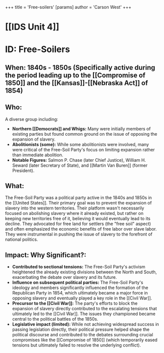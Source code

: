 +++
 title = 'Free-soilers'
[params]
	author = 'Carson West'
+++
# [[IDS Unit 4]]
# ID: Free-Soilers

## When: 1840s - 1850s (Specifically active during the period leading up to the [[Compromise of 1850]] and the [[Kansas]]-[[Nebraska Act]] of 1854)

## Who:

A diverse group including:

* **Northern [[Democrats]] and Whigs:**  Many were initially members of existing parties but found common ground on the issue of opposing the expansion of slavery.
* **Abolitionists (some):** While some abolitionists were involved, many were critical of the Free-Soil Party's focus on limiting expansion rather than immediate abolition.
* **Notable Figures:**  Salmon P. Chase (later Chief Justice), William H. Seward (later Secretary of State), and [[Martin Van Buren]] (former President).

## What:

The Free-Soil Party was a political party active in the 1840s and 1850s in the [[United States]].  Their primary goal was to prevent the expansion of slavery into the western territories.  Their platform wasn't necessarily focused on abolishing slavery where it already existed, but rather on keeping new territories free of it, believing it would eventually lead to its decline.  They advocated for free land for settlers (the "free soil" aspect) and often emphasized the economic benefits of free labor over slave labor.  They were instrumental in pushing the issue of slavery to the forefront of national politics.

## Impact: Why Significant?:

* **Contributed to sectional tensions:** The Free-Soil Party's activism heightened the already existing divisions between the North and South, exacerbating the debate over slavery and its future.
* **Influence on subsequent political parties:** The Free-Soil Party's ideology and members significantly influenced the formation of the Republican Party in 1854, which ultimately became a major force in opposing slavery and eventually played a key role in the [[Civil War]].
* **Precursor to the [[Civil War]]:**  The party's efforts to block the expansion of slavery directly contributed to the escalating tensions that ultimately led to the [[Civil War]].  The issues they championed became central to the political battles of the 1850s.
* **Legislative impact (limited):** While not achieving widespread success in passing legislation directly, their political pressure helped shape the political discourse and contributed to the debates surrounding crucial compromises like the [[Compromise of 1850]] (which temporarily eased tensions but ultimately failed to resolve the underlying conflict).
